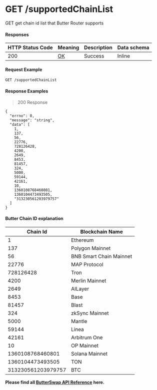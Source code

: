 # GET /supportedChainList

GET get chain id list that Butter Router supports

#### Responses

| HTTP Status Code | Meaning                                                 | Description | Data schema |
| ---------------- | ------------------------------------------------------- | ----------- | ----------- |
| 200              | [OK](https://tools.ietf.org/html/rfc7231#section-6.3.1) | Success     | Inline      |

#### Request Example

```
GET /supportedChainList
```

#### Response Examples

> 200 Response

```
{
  "errno": 0,
  "message": "string",
  "data": [
    1,
    137,
    56,
    22776,
    728126428,
    4200,
    2649,
    8453,
    81457,
    324,
    5000,
    59144,
    42161,
    10,
    1360108768460801,
    1360104473493505,
    "313230561203979757"
  ]
}
```

#### Butter Chain ID explanation

| Chain Id        | Blockchain Name         |
|-----------------|-------------------------|
| 1        | Ethereum                |
| 137      | Polygon Mainnet         |
| 56       | BNB Smart Chain Mainnet |
| 22776    | MAP Protocol            |
| 728126428| Tron                    |
| 4200     | Merlin Mainnet          |
| 2649     | AILayer                 |
| 8453     | Base                    |
| 81457    | Blast                   |
| 324      | zkSync Mainnet          |
| 5000     | Mantle                  |
| 59144    | Linea                   |
| 42161    | Arbitrum One            |
| 10       | OP Mainnet              |
| 1360108768460801       | Solana Mainnet          |
| 1360104473493505       | TON                     |
| 313230561203979757       | BTC                     |




**Please find all [ButterSwap API Reference](https://bs-router-v3.chainservice.io/docs#/) here.**